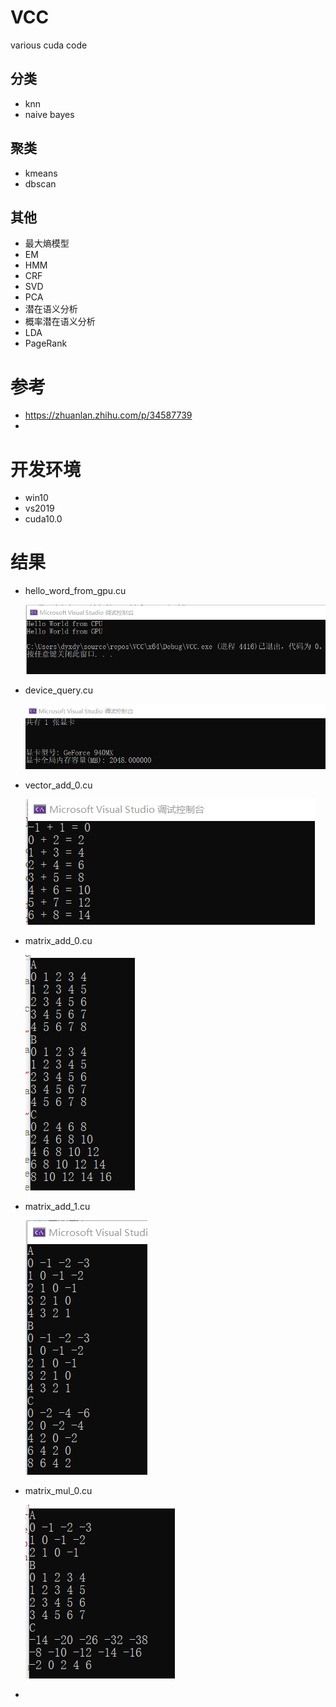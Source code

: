 # VCC
various cuda code

## 分类

* knn
* naive bayes

## 聚类

* kmeans
* dbscan

## 其他

* 最大熵模型
* EM
* HMM
* CRF
* SVD
* PCA
* 潜在语义分析
* 概率潜在语义分析
* LDA
* PageRank

# 参考

* <https://zhuanlan.zhihu.com/p/34587739>
* 

# 开发环境

* win10
* vs2019
* cuda10.0

# 结果

* hello_word_from_gpu.cu

  ![avatar](./images/hello_world_from_gpu.png)

* device_query.cu

  ![avatar](./images/device_query.png)

* vector_add_0.cu

  ![avatar](./images/vector_add_0.png)

  

* matrix_add_0.cu

  ![avatar](./images/matrix_add_0.png)

* matrix_add_1.cu

  ![avatar](./images/matrix_add_1.png)

* matrix_mul_0.cu

  ![avatar](./images/matrix_mul_0.png)

* 

